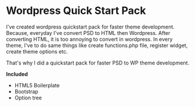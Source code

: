 Wordpress Quick Start Pack
==========================

I've created wordpress quickstart pack for faster theme development. Because, everyday I've convert PSD to HTML then Wordpress. After converting HTML, it is too annoying to convert in wordpress. In every theme, I've to do same things like create functions.php file, register widget, create theme options etc. 

That's why I did a quickstart pack for faster PSD to WP theme development. 

<strong>Included</strong>

<ul>
	<li>HTML5 Boilerplate</li>
	<li>Bootstrap</li>
	<li>Option tree</li>
</ul>